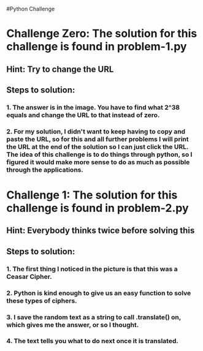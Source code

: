 #Python Challenge
#


# Challenge Zero: The solution for this challenge is found in problem-1.py
## Hint: Try to change the URL
## Steps to solution:
### 1. The answer is in the image. You have to find what 2^38 equals and change the URL to that instead of zero.
### 2. For my solution, I didn't want to keep having to copy and paste the URL, so for this and all further problems I will print the URL at the end of the solution so I can just click the URL. The idea of this challenge is to do things through python, so I figured it would make more sense to do as much as possible through the applications.

# Challenge 1: The solution for this challenge is found in problem-2.py
## Hint: Everybody thinks twice before solving this
## Steps to solution:
### 1. The first thing I noticed in the picture is that this was a Ceasar Cipher.
### 2. Python is kind enough to give us an easy function to solve these types of ciphers. 
### 3. I save the random text as a string to call .translate() on, which gives me the answer, or so I thought.
### 4. The text tells you what to do next once it is translated. 


